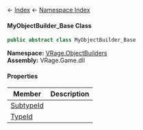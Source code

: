 ← [Index](Api-Index) ← [Namespace Index](Namespace-Index)

#### MyObjectBuilder_Base Class

```csharp
public abstract class MyObjectBuilder_Base
```

**Namespace:** [VRage.ObjectBuilders](VRage.ObjectBuilders)  
**Assembly:** VRage.Game.dll

#### Properties

|Member|Description|
|---|---|
|[SubtypeId](VRage.ObjectBuilders.MyObjectBuilder_Base.SubtypeId)||
|[TypeId](VRage.ObjectBuilders.MyObjectBuilder_Base.TypeId)||

